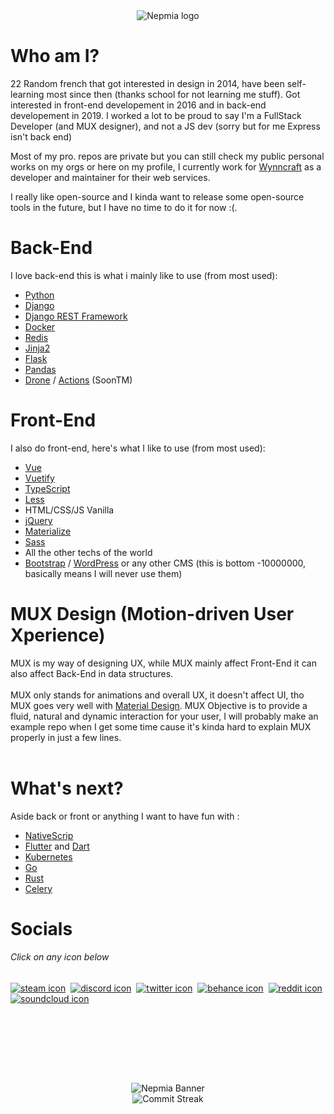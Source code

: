 <div align="center">
  <img src="https://user-images.githubusercontent.com/64558289/136078331-65645cca-4623-4de7-b16b-f50f6fdb8ddb.png" alt="Nepmia logo"/>
</div>
  
# Who am I?
22 Random french that got interested in design in 2014, have been self-learning most since then (thanks school for not learning me stuff). Got interested in front-end developement in 2016 and in back-end developement in 2019. I worked a lot to be proud to say I'm a FullStack Developer (and MUX designer), and not a JS dev (sorry but for me Express isn't back end)

Most of my pro. repos are private but you can still check my public personal works on my orgs or here on my profile, I currently work for [Wynncraft](https://wynncraft.com)  as a developer and maintainer for their web services. 

I really like open-source and I kinda want to release some open-source tools in the future, but I have no time to do it for now :(.
  
# Back-End 

I love back-end this is what i mainly like to use (from most used):
- [Python](https://www.python.org/)
- [Django](https://www.djangoproject.com/)
- [Django REST Framework](https://www.django-rest-framework.org/)
- [Docker](https://www.docker.com/)
- [Redis](https://redis.io/)
- [Jinja2](https://jinja.palletsprojects.com/en/3.0.x/)
- [Flask](https://flask.palletsprojects.com/en/2.0.x/)
- [Pandas](https://pandas.pydata.org/)
- [Drone](https://docs.drone.io/pipeline/overview/) / [Actions](https://github.com/features/actions) (SoonTM)
  
  
# Front-End
I also do front-end, here's what I like to use (from most used):
- [Vue](https://vuejs.org/)
- [Vuetify](https://vuetifyjs.com/en/)
- [TypeScript](https://www.typescriptlang.org/)
- [Less](https://lesscss.org/)
- HTML/CSS/JS Vanilla
- [jQuery](https://jquery.com/)
- [Materialize](https://materializecss.com/)
- [Sass](https://sass-lang.com/)
- All the other techs of the world
- [Bootstrap](https://getbootstrap.com/) / [WordPress](https://wordpress.com/) or any other CMS (this is bottom -10000000, basically means I will never use them)
  
  
# MUX Design (Motion-driven User Xperience)
MUX is my way of designing UX, while MUX mainly affect Front-End it can also affect Back-End in data structures.
<br/>
<br/>
MUX only stands for animations and overall UX, it doesn't affect UI, tho MUX goes very well with [Material Design](https://material.io/design). MUX Objective is to provide a fluid, natural and dynamic interaction for your user, I will probably make an example repo when I get some time cause it's kinda hard to explain MUX properly in just a few lines. 
<br/>
<br/>
# What's next?
Aside back or front or anything I want to have fun with :
- [NativeScrip](https://nativescript.org/)
- [Flutter](https://flutter.dev/) and [Dart](https://dart.dev/)
- [Kubernetes](https://kubernetes.io/)
- [Go](https://go.dev/)
- [Rust](https://www.rust-lang.org/)
- [Celery](https://docs.celeryq.dev/en/stable/index.html)
  
# Socials
###### Click on any icon below
  
[![steam icon](https://cdn2.iconfinder.com/data/icons/gaming-platforms-logo-shapes/250/steam_logo-100.png)](https://steamcommunity.com/id/Nepmia/) ‎‎‎‎‎
[![discord icon](https://cdn3.iconfinder.com/data/icons/popular-services-brands-vol-2/512/discord-100.png)](https://discord.gg/3QPMpdg) ‎‎‎‎‎
[![twitter icon](https://cdn3.iconfinder.com/data/icons/2018-social-media-logotypes/1000/2018_social_media_popular_app_logo_twitter-100.png)](https://twitter.com/Nepmia) ‎‎‎‎‎
[![behance icon](https://cdn0.iconfinder.com/data/icons/social-circle-3/72/Behance-100.png)](https://www.behance.net/nepmia) ‎‎‎‎‎
[![reddit icon](https://cdn3.iconfinder.com/data/icons/2018-social-media-logotypes/1000/2018_social_media_popular_app_logo_reddit-100.png)](https://www.reddit.com/user/Nepmia) ‎‎‎‎‎
[![soundcloud icon](https://cdn1.iconfinder.com/data/icons/social-icon-1-1/512/social_style_1_soundCloud-100.png)](https://soundcloud.com/nepmia) ‎‎‎‎‎
<br/>
# ‎‎‎‎‎
<br/>
<br/>
<div align="center">
  <img src="https://user-images.githubusercontent.com/64558289/136078813-f6686ace-83a0-4c00-8b0c-f9030b0f0659.gif" alt="Nepmia Banner"/>
</div>
<div align="center">
  <img src="https://github-readme-streak-stats.herokuapp.com/?user=Nepmia&theme=tokyonight" alt="Commit Streak"/>
</div>
